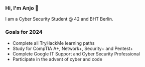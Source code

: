 ### Hi, I'm Anjo 👋

I am a Cyber Security Student @ 42 and BHT Berlin.

### Goals for 2024

- Complete all TryHackMe learning paths
- Study for CompTIA A+, Network+, Security+ and Pentest+
- Complete Google IT Support and Cyber Security Professional
- Participate in the advent of cyber and code

